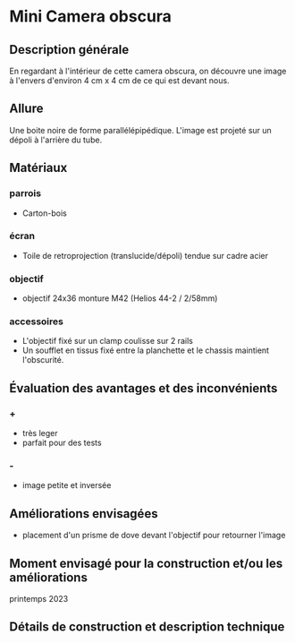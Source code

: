 #  Mini Camera obscura
## Description générale
En regardant à l'intérieur de cette camera obscura, on découvre une image à l'envers d'environ 4 cm x 4 cm de ce qui est devant nous.
## Allure
Une boite noire de forme parallélépipédique. L'image est projeté sur un dépoli à l'arrière du tube.
## Matériaux
### parrois
- Carton-bois
### écran
- Toile de retroprojection (translucide/dépoli) tendue sur cadre acier
### objectif
- objectif 24x36 monture M42 (Helios 44-2 / 2/58mm) 
### accessoires
- L'objectif fixé sur un clamp coulisse sur 2 rails
- Un soufflet en tissus fixé entre la planchette et le chassis maintient l'obscurité.
## Évaluation des avantages et des inconvénients
### +
- très leger
- parfait pour des tests
### -
- image petite et inversée
## Améliorations envisagées
- placement d'un prisme de dove devant l'objectif pour retourner l'image
## Moment envisagé pour la construction et/ou les améliorations
printemps 2023
## Détails de construction et description technique
